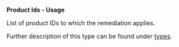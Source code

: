 **Product Ids - Usage**

List of product IDs to which the remediation applies.

Further description of this type can be found under [types](types/products-usage.en.md).
